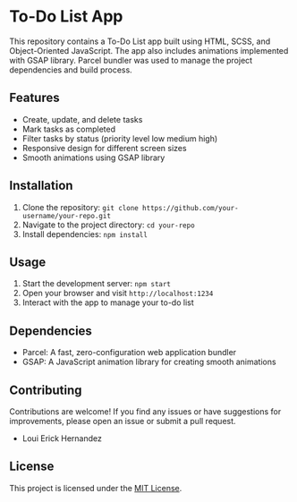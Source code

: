 # To-Do List App

This repository contains a To-Do List app built using HTML, SCSS, and Object-Oriented JavaScript. The app also includes animations implemented with GSAP library. Parcel bundler was used to manage the project dependencies and build process.

## Features

- Create, update, and delete tasks
- Mark tasks as completed
- Filter tasks by status (priority level low medium high)
- Responsive design for different screen sizes
- Smooth animations using GSAP library

## Installation

1. Clone the repository: `git clone https://github.com/your-username/your-repo.git`
2. Navigate to the project directory: `cd your-repo`
3. Install dependencies: `npm install`

## Usage

1. Start the development server: `npm start`
2. Open your browser and visit `http://localhost:1234`
3. Interact with the app to manage your to-do list

## Dependencies

- Parcel: A fast, zero-configuration web application bundler
- GSAP: A JavaScript animation library for creating smooth animations

## Contributing

Contributions are welcome! If you find any issues or have suggestions for improvements, please open an issue or submit a pull request.

- Loui Erick Hernandez

## License

This project is licensed under the [MIT License](LICENSE).